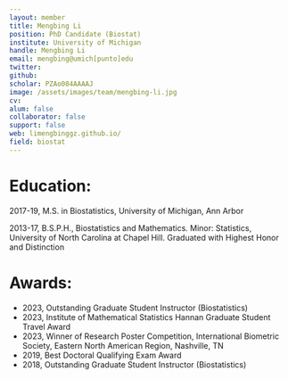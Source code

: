```yaml
---
layout: member
title: Mengbing Li
position: PhD Candidate (Biostat)
institute: University of Michigan
handle: Mengbing Li
email: mengbing@umich[punto]edu
twitter: 
github: 
scholar: PZAo084AAAAJ
image: /assets/images/team/mengbing-li.jpg
cv: 
alum: false
collaborator: false         
support: false                           
web: limengbinggz.github.io/
field: biostat
---
```


# Education:

2017-19, M.S. in Biostatistics, University of Michigan, Ann Arbor

2013-17, B.S.P.H., Biostatistics and Mathematics. Minor: Statistics, University of North Carolina at Chapel Hill. Graduated with Highest Honor and Distinction


# Awards:

* 2023, Outstanding Graduate Student Instructor (Biostatistics)
* 2023, Institute of Mathematical Statistics Hannan Graduate Student Travel Award
* 2023, Winner of Research Poster Competition, International Biometric Society, Eastern North American Region, Nashville, TN
* 2019, Best Doctoral Qualifying Exam Award
* 2018, Outstanding Graduate Student Instructor (Biostatistics)

